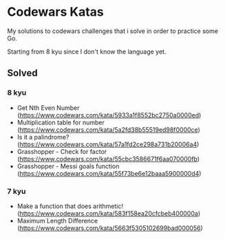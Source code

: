 # Codewars Katas

My solutions to codewars challenges that i solve in order to practice some Go.

Starting from 8 kyu since I don't know the language yet.

## Solved

### 8 kyu
- Get Nth Even Number (https://www.codewars.com/kata/5933a1f8552bc2750a0000ed)
- Multiplication table for number (https://www.codewars.com/kata/5a2fd38b55519ed98f0000ce)
- Is it a palindrome? (https://www.codewars.com/kata/57a1fd2ce298a731b20006a4)
- Grasshopper - Check for factor (https://www.codewars.com/kata/55cbc3586671f6aa070000fb)
- Grasshopper - Messi goals function (https://www.codewars.com/kata/55f73be6e12baaa5900000d4)

### 7 kyu
- Make a function that does arithmetic! (https://www.codewars.com/kata/583f158ea20cfcbeb400000a)
- Maximum Length Difference (https://www.codewars.com/kata/5663f5305102699bad000056)

